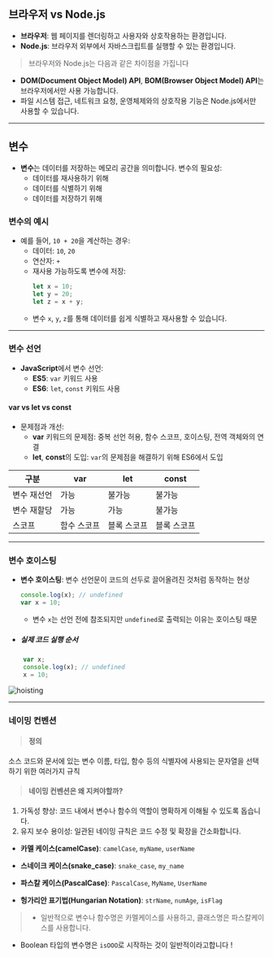 ## 브라우저 vs Node.js

- **브라우저**: 웹 페이지를 렌더링하고 사용자와 상호작용하는 환경입니다.
- **Node.js**: 브라우저 외부에서 자바스크립트를 실행할 수 있는 환경입니다. 

>브라우저와 Node.js는 다음과 같은 차이점을 가집니다
  - **DOM(Document Object Model) API**, **BOM(Browser Object Model) API**는 브라우저에서만 사용 가능합니다.
  - 파일 시스템 접근, 네트워크 요청, 운영체제와의 상호작용 기능은 Node.js에서만 사용할 수 있습니다.

-----


## 변수

- **변수**는 데이터를 저장하는 메모리 공간을 의미합니다. 변수의 필요성:
  - 데이터를 재사용하기 위해
  - 데이터를 식별하기 위해
  - 데이터를 저장하기 위해

### 변수의 예시

- 예를 들어, `10 + 20`을 계산하는 경우:
  - 데이터: `10`, `20`
  - 연산자: `+`
  - 재사용 가능하도록 변수에 저장:
    ```javascript
    let x = 10;
    let y = 20;
    let z = x + y;
    ```
  - 변수 `x`, `y`, `z`를 통해 데이터를 쉽게 식별하고 재사용할 수 있습니다.

-----


### 변수 선언

- **JavaScript**에서 변수 선언:
  - **ES5**: `var` 키워드 사용
  - **ES6**: `let`, `const` 키워드 사용

#### var vs let vs const

- 문제점과 개선:
  - **var** 키워드의 문제점: 중복 선언 허용, 함수 스코프, 호이스팅, 전역 객체와의 연결
  - **let**, **const**의 도입: `var`의 문제점을 해결하기 위해 ES6에서 도입

| 구분        | var    | let     | const  |
|-------------|--------|---------|--------|
| 변수 재선언  | 가능   | 불가능  | 불가능 |
| 변수 재할당  | 가능   | 가능    | 불가능 |
| 스코프       | 함수 스코프 | 블록 스코프 | 블록 스코프 |

-----

### 변수 호이스팅

- **변수 호이스팅**: 변수 선언문이 코드의 선두로 끌어올려진 것처럼 동작하는 현상
  ```javascript
  console.log(x); // undefined
  var x = 10;
  ```
 	- 변수 `x`는 선언 전에 참조되지만 `undefined`로 출력되는 이유는 호이스팅 때문

- ##### 실제 코드 실행 순서
```js
    var x;
    console.log(x); // undefined
    x = 10;
```
![hoisting](https://velog.velcdn.com/images/bishoe01/post/56072aae-d41c-4817-9600-58bf3c2f526a/image.png)

------

### 네이밍 컨벤션

>#### 정의
소스 코드와 문서에 있는 변수 이름, 타입, 함수 등의 식별자에 사용되는 문자열을 선택하기 위한 여러가지 규칙

>#### 네이밍 컨벤션은 왜 지켜야할까?
1. 가독성 향상: 코드 내에서 변수나 함수의 역할이 명확하게 이해될 수 있도록 돕습니다.
2. 유지 보수 용이성: 일관된 네이밍 규칙은 코드 수정 및 확장을 간소화합니다.

- **카멜 케이스(camelCase)**: `camelCase`, `myName`, `userName`

- **스네이크 케이스(snake_case)**: `snake_case`, `my_name`

- **파스칼 케이스(PascalCase)**: `PascalCase`, `MyName`, `UserName`

- **헝가리안 표기법(Hungarian Notation)**: `strName`, `numAge`, `isFlag`

>  - 일반적으로 변수나 함수명은 카멜케이스를 사용하고, 클래스명은 파스칼케이스를 사용합니다.
  - Boolean 타입의 변수명은 `isOOO`로 시작하는 것이 일반적이라고합니다 ! 
